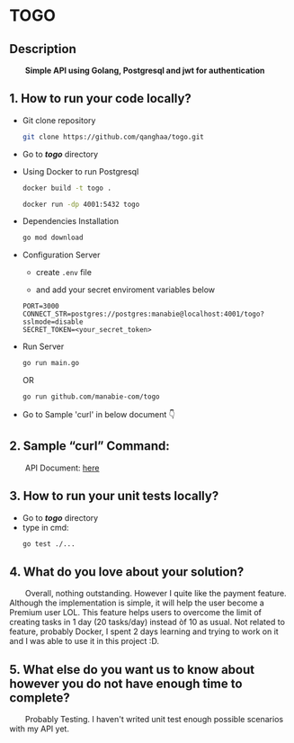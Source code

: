 # TOGO

## Description

&emsp;&emsp;**Simple API using Golang, Postgresql and jwt for authentication**	

## 1. How to run your code locally?
- Git clone repository

	```bash
	git clone https://github.com/qanghaa/togo.git
	```
- Go to ***togo*** directory
- Using Docker to run Postgresql
	```bash
	docker build -t togo .
	```
	
	```bash
	docker run -dp 4001:5432 togo
	```
- Dependencies Installation

	```bash
	go mod download
	```
- Configuration Server

    - create `.env` file
	
    - and add your secret enviroment variables below 
     
    ```
  PORT=3000
  CONNECT_STR=postgres://postgres:manabie@localhost:4001/togo?sslmode=disable
  SECRET_TOKEN=<your_secret_token>
	```
- Run Server
  ```bash
  go run main.go
	```
    OR
	```bash
  go run github.com/manabie-com/togo
  ```
- Go to Sample 'curl' in below document :point_down:
## 2. Sample “curl” Command:
 &emsp;&emsp;API Document: [here](https://documenter.getpostman.com/view/15522883/UzBvHPBC)

## 3. How to run your unit tests locally?
  - Go to ***togo*** directory
  - type in cmd: 
	```bash
	go test ./...
	```

## 4. What do you love about your solution?
  &emsp;&emsp;Overall, nothing outstanding. However I quite like the payment feature. Although the implementation is simple, it will help the user become a Premium user LOL. This feature helps users to overcome the limit of creating tasks in 1 day (20 tasks/day) instead òf 10 as usual. Not related to feature, probably Docker, I spent 2 days learning and trying to work on it and I was able to use it in this project :D.
  
## 5. What else do you want us to know about however you do not have enough time to complete?
  &emsp;&emsp;Probably Testing. I haven't writed unit test enough possible scenarios with my API yet. 
